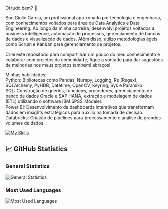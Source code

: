 Oi tudo bem? 👋

Sou Giulio Garcia, um profissional apaixonado por tecnologia e engenharia, com conhecimentos voltados para área de Data Analytics e Data Engineering. Ao longo da minha carreira, desenvolvi projetos voltados a business intelligence, automação de processos, gerenciamento de bancos de dados e visualização de dados. Além disso, utilizo metodologias ágeis como Scrum e Kanban para gerenciamento de projetos.

Criei este repositório para compartilhar um pouco do meu conhecimento e colaborar com projetos da comunidade, fique a vontade para dar sugestões de melhorias nos meus projetos também! abraços!

Minhas habilidades:<br/>
Python: Bibliotecas como Pandas, Numpy, Logging, Re (Regex), SQLAlchemy, PyHDB, Datetime, OpenCV, Keyring, Sys e Paramiko.<br/>
SQL: Construção de queries, functions, procedures, gerenciamento de banco de dados Oracle e SAP HANA, extração e modelagem de dados (ETL) utilizando o software IBM SPSS Modeler.<br/>
Power BI: Desenvolvimento de dashboards interativos que transformam dados em insights estratégicos para auxílio na tomada de decisão.<br/>
Databricks: Criação de pipelines para processamento e análise de grandes volumes de dados.<br/>

[![My Skills](https://skillicons.dev/icons?i=py,anaconda,azure,opencv,selenium,vscode,mysql)](https://skillicons.dev)

## 📈 GitHub Statistics

### General Statistics
![General Statistics](https://github-readme-stats.vercel.app/api?username=giuliogarcia&show_icons=true&theme=radical&count_private=true)

### Most Used Languages
![Most Used Languages](https://github-readme-stats.vercel.app/api/top-langs/?username=giuliogarcia&layout=compact&theme=radical)

<!--
**giuliogarcia/giuliogarcia** is a ✨ _special_ ✨ repository because its `README.md` (this file) appears on your GitHub profile.

Here are some ideas to get you started:

- 🔭 I’m currently working on ...
- 🌱 I’m currently learning ...
- 👯 I’m looking to collaborate on ...
- 🤔 I’m looking for help with ...
- 💬 Ask me about ...
- 📫 How to reach me: ...
- 😄 Pronouns: ...
- ⚡ Fun fact: ... 
-->

